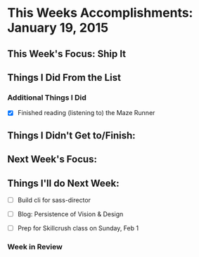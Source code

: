 # This Weeks Accomplishments: January 19, 2015

## This Week's Focus: Ship It

## Things I Did From the List


### Additional Things I Did

- [x] Finished reading (listening to) the Maze Runner

## Things I Didn't Get to/Finish:


## Next Week's Focus:

## Things I'll do Next Week:

- [ ] Build cli for sass-director
- [ ] Blog: Persistence of Vision & Design
- [ ] Prep for Skillcrush class on Sunday, Feb 1


### Week in Review